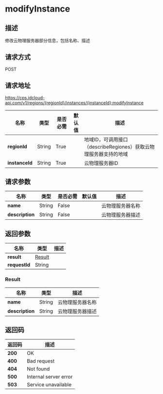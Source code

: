 # modifyInstance


## 描述
修改云物理服务器部分信息，包括名称、描述

## 请求方式
POST

## 请求地址
https://cps.jdcloud-api.com/v1/regions/{regionId}/instances/{instanceId}:modifyInstance

|名称|类型|是否必需|默认值|描述|
|---|---|---|---|---|
|**regionId**|String|True| |地域ID，可调用接口（describeRegiones）获取云物理服务器支持的地域|
|**instanceId**|String|True| |云物理服务器ID|

## 请求参数
|名称|类型|是否必需|默认值|描述|
|---|---|---|---|---|
|**name**|String|False| |云物理服务器名称|
|**description**|String|False| |云物理服务器描述|


## 返回参数
|名称|类型|描述|
|---|---|---|
|**result**|[Result](modifyinstance#result)| |
|**requestId**|String| |

### <div id="result">Result</div>
|名称|类型|描述|
|---|---|---|
|**name**|String|云物理服务器名称|
|**description**|String|云物理服务器描述|

## 返回码
|返回码|描述|
|---|---|
|**200**|OK|
|**400**|Bad request|
|**404**|Not found|
|**500**|Internal server error|
|**503**|Service unavailable|

